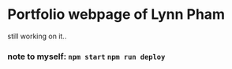 # Portfolio webpage of Lynn Pham

still working on it..

### note to myself: ```npm start``` ```npm run deploy```

